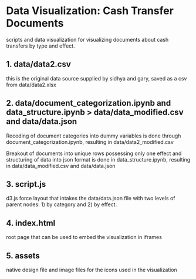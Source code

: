 # Data Visualization: Cash Transfer Documents 

scripts and data visualization for visualizing documents about cash transfers by type and effect.

## 1. data/data2.csv
this is the original data source supplied by sidhya and gary, saved as a csv from data/data2.xlsx

## 2. data/document_categorization.ipynb and data_structure.ipynb > data/data_modified.csv and data/data.json
Recoding of document categories into dummy variables is done through document_categorization.ipynb, resulting in data/data2_modified.csv

Breakout of documents into unique rows possessing only one effect and structuring of data into json format is done in data_structure.ipynb, resulting in data/data_modified.csv and data/data.json

## 3. script.js
d3.js force layout that intakes the data/data.json file with two levels of parent nodes: 1) by category and 2) by effect.

## 4. index.html
root page that can be used to embed the visualization in iframes

## 5. assets
native design file and image files for the icons used in the visualization
